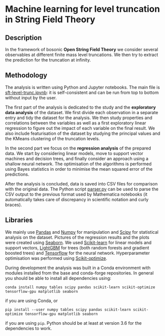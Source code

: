 # Machine learning for level truncation in String Field Theory

## Description

In the framework of bosonic **Open String Field Theory** we consider several observables at different finite mass level truncations. We then try to extract the prediction for the truncation at infinity.

## Methodology

The analysis is written using Python and Jupyter notebooks. The main file is [sft-level-trunc.ipynb](./sft-level-trunc.ipynb): it is self-consistent and can be run from top to bottom without input by the user.

The first part of the analysis is dedicated to the study and the **exploratory data analysis** of the dataset. We first divide each observation in a separate entry and tidy the dataset for the analysis. We then study properties and correlations between the variables as well as a first exploratory linear regression to figure out the impact of each variable on the final result. We also include featurisation of the dataset by studying the principal values and the KMeans clustering of the truncation levels.

In the second part we focus on the **regression analysis** of the prepared data. We start by considering linear models, move to support vector machines and decision trees, and finally consider an approach using a shallow neural network. The optimisation of the algorithms is performed using Bayes statistics in order to minimise the mean squared error of the predictions.

After the analysis is concluded, data is saved into CSV files for comparison with the original data. The Python script [parser.py](./parser.py) can be used to parse the CSV output to the previous format used by Mathematica notebooks (it automatically takes care of discrepancy in scientific notation and curly braces).

## Libraries

We mainly use [Pandas](https://pandas.pydata.org/) and [Numpy](https://numpy.org/) for manipulation and [Scipy](https://www.scipy.org/) for statistical analysis on the dataset. Pictures of the regression results and the plots were created using [Seaborn](https://seaborn.pydata.org/). We used [Scikit-learn](https://scikit-learn.org/stable/) for linear models and support vectors, [LightGBM](https://www.microsoft.com/en-us/research/project/lightgbm/) for trees (both random forests and gradient boosted trees) and [Tensorflow](https://www.tensorflow.org/) for the neural network. Hyperparameter optimisation was performed using [Scikit-optimize](https://scikit-optimize.github.io/stable/).

During development the analysis was built in a Conda environment with modules installed from the base and conda-forge repositories. In general you should be able to install all dependencies using:

```shell
conda install numpy tables scipy pandas scikit-learn scikit-optimize tensorflow-gpu matplotlib seaborn
```

if you are using Conda, or

```shell
pip install --user numpy tables scipy pandas scikit-learn scikit-optimize tensorflow-gpu matplotlib seaborn
```

if you are using `pip`. Python should be at least at version 3.6 for the dependencies to work.
